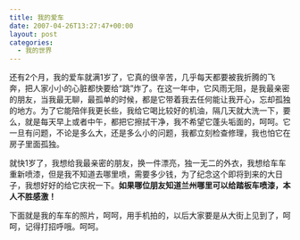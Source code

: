 ```yaml
---
title: 我的爱车
date: 2007-04-26T13:27:47+00:00
layout: post
categories:
  - 我的世界
---
```


还有2个月，我的爱车就满1岁了，它真的很辛苦，几乎每天都要被我折腾的飞奔，把人家小小的心脏都快要给“跳”炸了。在这一年中，它风雨无阻，是我最亲密的朋友，当我最无聊，最孤单的时候，都是它带着我去任何能让我开心，忘却孤独的地方。为了它能陪伴我更长些，我给它喝比较好的机油，隔几天就大洗一下，要么，就是每天早上或者中午，都把它擦拭干净，我不希望它蓬头垢面的，呵呵。它一旦有问题，不论是多么大，还是多么小的问题，我都立刻检查修理，我也怕它在房子里面孤独。


就快1岁了，我想给我最亲密的朋友，换一件漂亮，独一无二的外衣，我想给车车重新喷漆，但是我不知道去哪里喷，需要多少钱，为了纪念这个即将到来的大日子，我想好好的给它庆祝一下。**如果哪位朋友知道兰州哪里可以给踏板车喷漆，本人不胜感激！**

下面就是我的车车的照片，呵呵，用手机拍的，以后大家要是从大街上见到了，呵呵，记得打招呼哦。呵呵。
